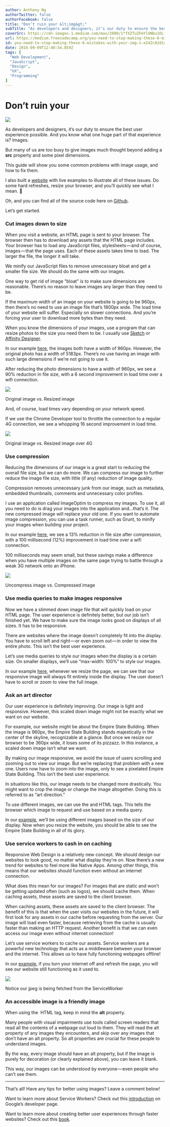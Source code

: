 ```yaml
---
author: Anthony Ng
authorTwitter: false
authorFacebook: false
title: "Don’t ruin your &lt;img&gt;"
subTitle: "As developers and designers, it’s our duty to ensure the best user experience possible. And you know what one huge part of that experienc..."
coverSrc: https://cdn-images-1.medium.com/max/2000/1*fXZTuZFmYlUNbu1OLfHm3w.jpeg
url: https://medium.freecodecamp.org/you-need-to-stop-making-these-6-mistakes-with-your-img-s-e242c02d14be
id: you-need-to-stop-making-these-6-mistakes-with-your-img-s-e242c02d14be
date: 2016-09-09T12:40:54.859Z
tags: [
  "Web Development",
  "JavaScript",
  "Design",
  "UX",
  "Programming"
]
---
```

# Don’t ruin your <img>







![](https://cdn-images-1.medium.com/max/2000/1*fXZTuZFmYlUNbu1OLfHm3w.jpeg)







As developers and designers, it’s our duty to ensure the best user experience possible. And you know what one huge part of that experience is? Images.

But many of us are too busy to give images much thought beyond adding a **src** property and some pixel dimensions.

This guide will show you some common problems with image usage, and how to fix them.

I also built a [website](https://newyork-anthonyng.github.io/Responsible_Responsive_Images/) with live examples to illustrate all of these issues. Do some hard refreshes, resize your browser, and you’ll quickly see what I mean. 🤔

Oh, and you can find all of the source code here on [Github](https://github.com/newyork-anthonyng/tutorials/tree/master/Responsive_Responsible_Images).

Let’s get started.

### Cut images down to size

When you visit a website, an HTML page is sent to your browser. The browser then has to download any assets that the HTML page includes. Your browser has to load any JavaScript files, stylesheets — and of course, images — that the page uses. Each of these assets takes time to load. The larger the file, the longer it will take.

We minify our JavaScript files to remove unnecessary bloat and get a smaller file size. We should do the same with our images.

One way to get rid of image “bloat” is to make sure dimensions are reasonable. There’s no reason to leave images any larger than they need to be.

If the maximum width of an image on your website is going to be 960px, then there’s no need to use an image file that’s 1800px wide. The load time of your website will suffer. Especially on slower connections. And you’re forcing your user to download more bytes than they need.

When you know the dimensions of your images, use a program that can resize photos to the size you need them to be. I usually use [Sketch](https://www.sketchapp.com/) or [Affinity Designer](https://affinity.serif.com/en-us/).

In our example [here](https://newyork-anthonyng.github.io/Responsible_Responsive_Images/image_dimension.html), the images both have a width of 960px. However, the original photo has a width of 5183px. There’s no use having an image with such large dimensions if we’re not going to use it.

After reducing the photo dimensions to have a width of 960px, we see a 90% reduction in file size, with a 6 second improvement in load time over a wifi connection.







![](https://cdn-images-1.medium.com/max/2000/1*ZIAho9bTGcYmgB58btB5aw.png)

Original image vs. Resized image







And, of course, load times vary depending on your network speed.

If we use the Chrome Developer tool to throttle the connection to a regular 4G connection, we see a whopping 16 second improvement in load time.







![](https://cdn-images-1.medium.com/max/2000/1*gJaAP7fT2YybBZJ_aeZ7aA.png)

Original image vs. Resized image over 4G







### Use compression

Reducing the dimensions of our image is a great start to reducing the overall file size, but we can do more. We can compress our image to further reduce the image file size, with little (if any) reduction of image quality.

Compression removes unnecessary junk from our image, such as metadata, embedded thumbnails, comments and unnecessary color profiles.

I use an application called ImageOptim to compress my images. To use it, all you need to do is drag your images into the application and…that’s it. The new compressed image will replace your old one. If you want to automate image compression, you can use a task runner, such as Grunt, to minify your images when building your project.

In our example [here](https://newyork-anthonyng.github.io/Responsible_Responsive_Images/image_compression.html), we see a 13% reduction in file size after compression, with a 100 millisecond (12%) improvement in load time over a wifi connection.

100 milliseconds may seem small, but these savings make a difference when you have multiple images on the same page trying to battle through a weak 3G network onto an iPhone.







![](https://cdn-images-1.medium.com/max/2000/1*2P-4gNP6xbC5httGzMcK4Q.png)

Uncompress image vs. Compressed image







### Use media queries to make images responsive

Now we have a slimmed down image file that will quickly load on your HTML page. The user experience is definitely better, but our job isn’t finished yet. We have to make sure the image looks good on displays of all sizes. It has to be responsive.

There are websites where the image doesn’t completely fit into the display. You have to scroll left and right — or even zoom out — in order to view the entire photo. This isn’t the best user experience.

Let’s use media queries to style our images when the display is a certain size. On smaller displays, we’ll use “max-width: 100%” to style our images.

In our example [here](https://newyork-anthonyng.github.io/Responsible_Responsive_Images/responsive.html), whenever we resize the page, we can see that our responsive image will always fit entirely inside the display. The user doesn’t have to scroll or zoom to view the full image.

### Ask an art director

Our user experience is definitely improving. Our image is light and responsive. However, this scaled down image might not be exactly what we want on our website.

For example, our website might be about the Empire State Building. When the image is 960px, the Empire State Building stands majestically in the center of the skyline, recognizable at a glance. But once we resize our browser to be 360px wide, it loses some of its pizzazz. In this instance, a scaled down image isn’t what we want.

By making our image responsive, we avoid the issue of users scrolling and zooming out to view our image. But we’re replacing that problem with a new one. Users now have to zoom into the image, only to see a pixelated Empire State Building. This isn’t the best user experience.

In situations like this, our image needs to be changed more drastically. You might want to crop the image or change the image altogether. Doing this is referred to as “art direction.”

To use different images, we can use the <picture> and <source> HTML tags. This tells the browser which image to request and use based on a media query.

In our [example](https://newyork-anthonyng.github.io/Responsible_Responsive_Images/art_direction.html), we’ll be using different images based on the size of our display. Now when you resize the website, you should be able to see the Empire State Building in all of its glory.

### Use service workers to cash in on caching

Responsive Web Design is a relatively new concept. We should design our websites to look good, no matter what display they’re on. Now there’s a new trend for websites to feel more like Native Apps. Among other things, this means that our websites should function even without an internet connection.

What does this mean for our images? For images that are static and won’t be getting updated often (such as logos), we should cache them. When caching assets, these assets are saved to the client browser.

When caching assets, these assets are saved to the client browser. The benefit of this is that when the user visits our websites in the future, it will first look for any assets in our cache before requesting from the server. Our image will load even faster, because retrieving from the cache is usually faster than making an HTTP request. Another benefit is that we can even access our image even without internet connection!

Let’s use service workers to cache our assets. Service workers are a powerful new technology that acts as a middleware between your browser and the internet. This allows us to have fully functioning webpages offline!

In our [example](https://newyork-anthonyng.github.io/Responsible_Responsive_Images/offline.html), if you turn your internet off and refresh the page, you will see our website still functioning as it used to.



![](https://cdn-images-1.medium.com/max/1600/1*XlIH0NrZUGjPhxm4vuKvwQ.png)

Notice our jpeg is being fetched from the ServiceWorker



### An accessible image is a friendly image

When using the <img> HTML tag, keep in mind the **alt** property.

Many people with visual impairments use tools called screen readers that read all the contents of a webpage out loud to them. They will read the alt property of any images they encounters, and skip over any images that don’t have an alt property. So alt properties are crucial for these people to understand images.

By the way, every image should have an alt property, but if the image is purely for decoration (or clearly explained above), you can leave it blank.

This way, our images can be understood by everyone — even people who can’t see them.











* * *







That’s all! Have any tips for better using images? Leave a comment below!

Want to learn more about Service Workers? Check out this [introduction](https://developers.google.com/web/fundamentals/primers/service-worker/) on Google’s developer page.

Want to learn more about creating better user experiences through faster websites? Check out this [book](http://designingforperformance.com/).








